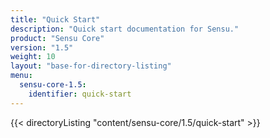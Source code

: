 ```yaml
---
title: "Quick Start"
description: "Quick start documentation for Sensu."
product: "Sensu Core"
version: "1.5"
weight: 10
layout: "base-for-directory-listing"
menu:
  sensu-core-1.5:
    identifier: quick-start
---
```


{{< directoryListing "content/sensu-core/1.5/quick-start" >}}
